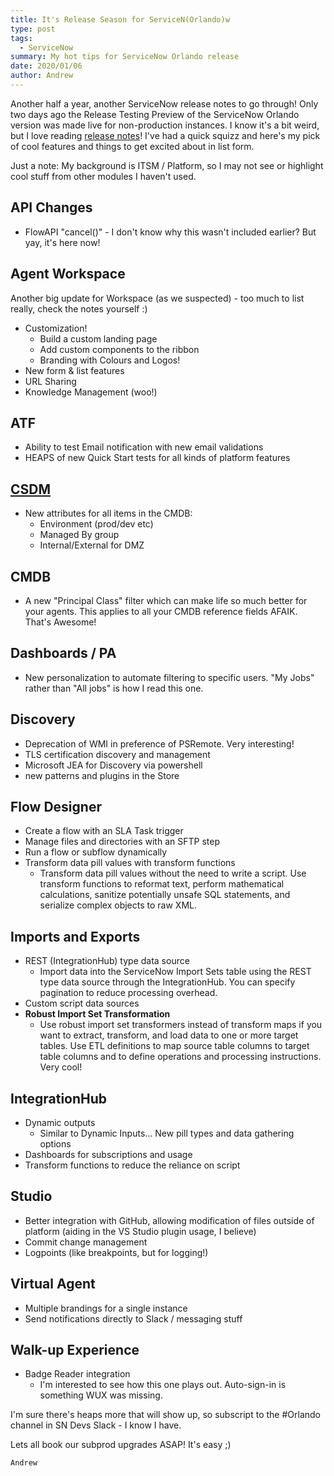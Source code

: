 ```yaml
---
title: It's Release Season for ServiceN(Orlando)w
type: post
tags: 
  - ServiceNow
summary: My hot tips for ServiceNow Orlando release
date: 2020/01/06
author: Andrew
---
```


Another half a year, another ServiceNow release notes to go through! Only two days ago the Release Testing Preview of the ServiceNow Orlando version was made live for non-production instances. I know it's a bit weird, but I love reading [release notes](https://docs.servicenow.com/bundle/orlando-rtp-release-notes/page/rtp-rn/family-release-notes.html)! I've had a quick squizz and here's my pick of cool features and things to get excited about in list form.

Just a note: My background is ITSM / Platform, so I may not see or highlight cool stuff from other modules I haven't used. 

<!-- more -->

## API Changes
- FlowAPI "cancel()" - I don't know why this wasn't included earlier? But yay, it's here now!

## Agent Workspace

Another big update for Workspace (as we suspected) - too much to list really, check the notes yourself :)

- Customization! 
  - Build a custom landing page
  - Add custom components to the ribbon
  - Branding with Colours and Logos!
- New form & list features
- URL Sharing
- Knowledge Management (woo!)

## ATF

- Ability to test Email notification with new email validations
- HEAPS of new Quick Start tests for all kinds of platform features

## [CSDM](https://community.servicenow.com/community?id=community_article&sys_id=f54be0f7db984c146064eeb5ca961941)

- New attributes for all items in the CMDB:
  - Environment (prod/dev etc)
  - Managed By group
  - Internal/External for DMZ

## CMDB
- A new "Principal Class" filter which can make life so much better for your agents. This applies to all your CMDB reference fields AFAIK. That's Awesome!

## Dashboards / PA
- New personalization to automate filtering to specific users. "My Jobs" rather than "All jobs" is how I read this one.

## Discovery
- Deprecation of WMI in preference of PSRemote. Very interesting!
- TLS certification discovery and management
- Microsoft JEA for Discovery via powershell
- new patterns and plugins in the Store

## Flow Designer
- Create a flow with an SLA Task trigger
- Manage files and directories with an SFTP step
- Run a flow or subflow dynamically
- Transform data pill values with transform functions
  - Transform data pill values without the need to write a script. Use transform functions to reformat text, perform mathematical calculations, sanitize potentially unsafe SQL statements, and serialize complex objects to raw XML.
  

## Imports and Exports
- REST (IntegrationHub) type data source
  - Import data into the ServiceNow Import Sets table using the REST type data source through the IntegrationHub. You can specify pagination to reduce processing overhead.
- Custom script data sources
- **Robust Import Set Transformation**
  - Use robust import set transformers instead of transform maps if you want to extract, transform, and load data to one or more target tables. Use ETL definitions to map source table columns to target table columns and to define operations and processing instructions. Very cool!


## IntegrationHub
- Dynamic outputs
  - Similar to Dynamic Inputs... New pill types and data gathering options
- Dashboards for subscriptions and usage
- Transform functions to reduce the reliance on script

## Studio
- Better integration with GitHub, allowing modification of files outside of platform (aiding in the VS Studio plugin usage, I believe)
- Commit change management
- Logpoints (like breakpoints, but for logging!)

## Virtual Agent
- Multiple brandings for a single instance
- Send notifications directly to Slack / messaging stuff

## Walk-up Experience
- Badge Reader integration 
  - I'm interested to see how this one plays out. Auto-sign-in is something WUX was missing.


I'm sure there's heaps more that will show up, so subscript to the #Orlando channel in SN Devs Slack - I know I have.

Lets all book our subprod upgrades ASAP! It's easy ;)

`Andrew`